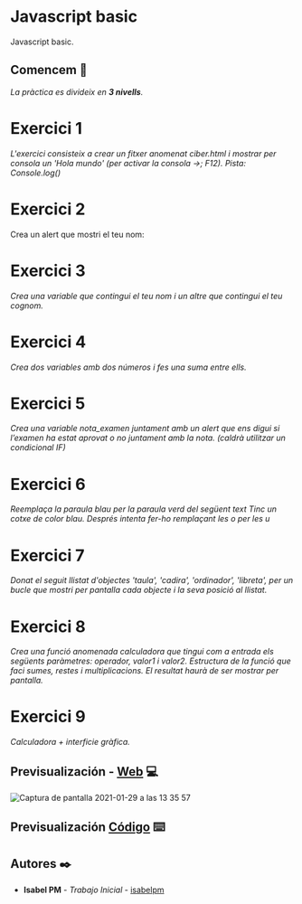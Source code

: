 # Javascript basic

Javascript basic.

## Comencem 🚀

_La pràctica es divideix en **3 nivells**._

# Exercici 1
_L'exercici consisteix a crear un fitxer anomenat ciber.html i mostrar per consola un 'Hola mundo' (per activar la consola ->; F12). Pista: Console.log()_

# Exercici 2
Crea un alert que mostri el teu nom:

# Exercici 3
_Crea una variable que contingui el teu nom i un altre que contingui el teu cognom._

# Exercici 4
_Crea dos variables amb dos números i fes una suma entre ells._

# Exercici 5
_Crea una variable nota_examen juntament amb un alert que ens digui si l’examen ha estat aprovat o no juntament amb la nota. (caldrà utilitzar un condicional IF)_

# Exercici 6
_Reemplaça la paraula blau per la paraula verd del següent text Tinc un cotxe de color blau. Després intenta fer-ho remplaçant les o per les u_

# Exercici 7
_Donat el seguit llistat d'objectes 'taula', 'cadira', 'ordinador', 'libreta', per un bucle que mostri per pantalla cada objecte i la seva posició al llistat._

# Exercici 8
_Crea una funció anomenada calculadora que tingui com a entrada els següents paràmetres: operador, valor1 i valor2. 
Estructura de la funció que faci sumes, restes i multiplicacions. El resultat haurà de ser mostrar per pantalla._

# Exercici 9
_Calculadora + interficie gràfica._

## Previsualización - [Web](https://lh1d2.csb.app/) 💻
![Captura de pantalla 2021-01-29 a las 13 35 57](https://user-images.githubusercontent.com/67895734/106276074-42e59e80-6237-11eb-8491-d3ffda8e3e50.png)

## Previsualización [Código](https://codesandbox.io/s/it-academy-sp3-calculadora-lh1d2) ⌨️

## Autores ✒️

* **Isabel PM** - *Trabajo Inicial* - [isabelpm](https://github.com/isabelpm)
